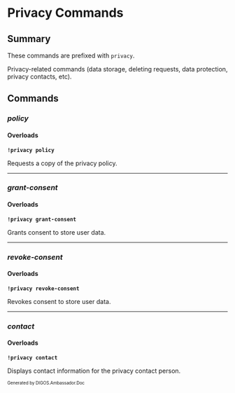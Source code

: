 ﻿Privacy Commands
================
## Summary
These commands are prefixed with `privacy`. 

Privacy-related commands (data storage, deleting requests, data protection, privacy contacts, etc).

## Commands
### *policy*
#### Overloads
**`!privacy policy`**

Requests a copy of the privacy policy.

---

### *grant-consent*
#### Overloads
**`!privacy grant-consent`**

Grants consent to store user data.

---

### *revoke-consent*
#### Overloads
**`!privacy revoke-consent`**

Revokes consent to store user data.

---

### *contact*
#### Overloads
**`!privacy contact`**

Displays contact information for the privacy contact person.

<sub><sup>Generated by DIGOS.Ambassador.Doc</sup></sub>